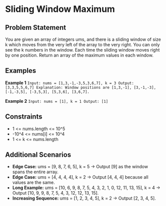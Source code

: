 ﻿# Sliding Window Maximum

## Problem Statement
You are given an array of integers 
ums, and there is a sliding window of size k which moves from the very left of the array to the very right. You can only see the k numbers in the window. Each time the sliding window moves right by one position. Return an array of the maximum values in each window.

## Examples

**Example 1**
`
Input: nums = [1,3,-1,-3,5,3,6,7], k = 3
Output: [3,3,5,5,6,7]
Explanation: Window positions are [1,3,-1], [3,-1,-3], [-1,-3,5], [-3,5,3], [5,3,6], [3,6,7].
`

**Example 2**
`
Input: nums = [1], k = 1
Output: [1]
`

## Constraints
- 1 <= nums.length <= 10^5
- -10^4 <= nums[i] <= 10^4
- 1 <= k <= nums.length

## Additional Scenarios
- **Edge Case:** 
ums = [9, 8, 7, 6, 5], k = 5 → Output [9] as the window spans the entire array.
- **Edge Case:** 
ums = [4, 4, 4, 4], k = 2 → Output [4, 4, 4] because all values are the same.
- **Long Example:** 
ums = [10, 6, 9, 8, 7, 5, 4, 3, 2, 1, 0, 12, 11, 13, 15], k = 4 → Output [10, 9, 9, 8, 7, 5, 4, 3, 12, 12, 13, 15].
- **Increasing Sequence:** 
ums = [1, 2, 3, 4, 5], k = 2 → Output [2, 3, 4, 5].

